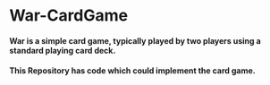 # War-CardGame
#### War is a simple card game, typically played by two players using a standard playing card deck. 
#### This Repository has code which could implement the card game.
